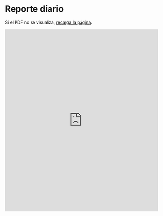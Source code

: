 # Reporte diario 

Si el PDF no se visualiza, <a href="https://pandemiaventana.github.io/pandemiaventana/page/5_reportes/1_reportes.html">recarga la página</a>.

<embed src="https://docs.google.com/gview?url=https://github.com/pandemiaventana/pandemiaventana/raw/main/out/diario/pdf/ult/ult.pdf&embedded=true" width="100%" height="600px" />
